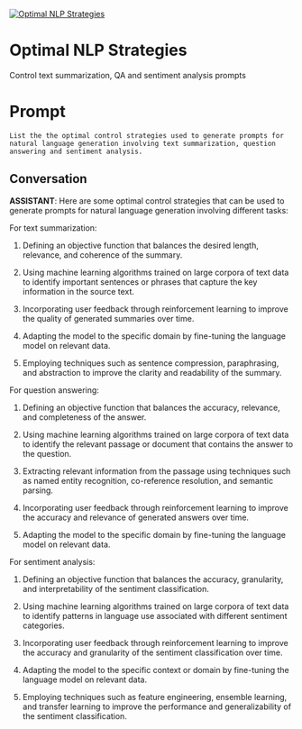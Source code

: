 
[![Optimal NLP Strategies](https://flow-prompt-covers.s3.us-west-1.amazonaws.com/icon/vintage/vint_9.png)]()
# Optimal NLP Strategies 
Control text summarization, QA and sentiment analysis prompts

# Prompt

```
List the the optimal control strategies used to generate prompts for natural language generation involving text summarization, question answering and sentiment analysis.
```

## Conversation

**ASSISTANT**: Here are some optimal control strategies that can be used to generate prompts for natural language generation involving different tasks:



For text summarization:

1. Defining an objective function that balances the desired length, relevance, and coherence of the summary.

2. Using machine learning algorithms trained on large corpora of text data to identify important sentences or phrases that capture the key information in the source text.

3. Incorporating user feedback through reinforcement learning to improve the quality of generated summaries over time.

4. Adapting the model to the specific domain by fine-tuning the language model on relevant data.

5. Employing techniques such as sentence compression, paraphrasing, and abstraction to improve the clarity and readability of the summary.



For question answering:

1. Defining an objective function that balances the accuracy, relevance, and completeness of the answer.

2. Using machine learning algorithms trained on large corpora of text data to identify the relevant passage or document that contains the answer to the question.

3. Extracting relevant information from the passage using techniques such as named entity recognition, co-reference resolution, and semantic parsing.

4. Incorporating user feedback through reinforcement learning to improve the accuracy and relevance of generated answers over time.

5. Adapting the model to the specific domain by fine-tuning the language model on relevant data.



For sentiment analysis:

1. Defining an objective function that balances the accuracy, granularity, and interpretability of the sentiment classification.

2. Using machine learning algorithms trained on large corpora of text data to identify patterns in language use associated with different sentiment categories.

3. Incorporating user feedback through reinforcement learning to improve the accuracy and granularity of the sentiment classification over time.

4. Adapting the model to the specific context or domain by fine-tuning the language model on relevant data.

5. Employing techniques such as feature engineering, ensemble learning, and transfer learning to improve the performance and generalizability of the sentiment classification.


